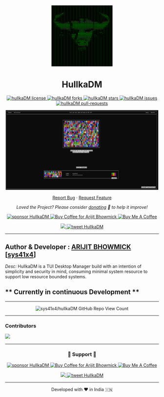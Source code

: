<p align="center">
  <a href="https://github.com/sys41x4/hullkaDM">
    <img alt="HullkaDM" src="/assets/logo.png" width="200" />
  </a>
</p>
<h1 align="center">
  HullkaDM
</h1>

<p align="center">
<a href="https://github.com/sys41x4/hullkaDM/blob/main/LICENSE" target="blank">
<img src="https://img.shields.io/github/license/sys41x4/hullkaDM?style=flat-square" alt="hullkaDM license" />
</a>
<a href="https://github.com/sys41x4/hullkaDM/fork" target="blank">
<img src="https://img.shields.io/github/forks/sys41x4/hullkaDM?style=flat-square" alt="hullkaDM forks"/>
</a>
<a href="https://github.com/sys41x4/hullkaDM/stargazers" target="blank">
<img src="https://img.shields.io/github/stars/sys41x4/hullkaDM?style=flat-square" alt="hullkaDM stars"/>
</a>
<a href="https://github.com/sys41x4/hullkaDM/issues" target="blank">
<img src="https://img.shields.io/github/issues/sys41x4/hullkaDM?style=flat-square" alt="hullkaDM issues"/>
</a>
<a href="https://github.com/sys41x4/hullkaDM/pulls" target="blank">
<img src="https://img.shields.io/github/issues-pr/sys41x4/hullkaDM?style=flat-square" alt="hullkaDM pull-requests"/>
</a>

</a>
</p>


<p align="center"><img src="/assets/cover_image.png" alt="hullkaDM png"  width="500" /></p>


<p align="center">
    <a href="https://github.com/sys41x4/hullkaDM/issues/new/choose">Report Bug</a>
    ·
    <a href="https://github.com/sys41x4/hullkaDM/issues/new/choose">Request Feature</a>
</p>

<p align="center">
<i>Loved the Project? Please consider <a href="https://paypal.me/sys41x4/10">donating</a>  💸 to help it improve!</i>
</p>

<p align="center">
<a href="https://www.paypal.me/sys41x4"><img src="https://img.shields.io/badge/support-PayPal-blue?logo=PayPal&style=flat-square&label=Donate" alt="sponsor HullkaDM"/>
</a>
<a href='https://ko-fi.com/sys41x4' target='_blank'><img height='23' width="100" src='https://cdn.ko-fi.com/cdn/kofi3.png?v=2' alt='Buy Coffee for Arijit Bhowmick' />
</a>
<a href="https://www.buymeacoffee.com/sys41x4" target="_blank"><img src="https://cdn.buymeacoffee.com/buttons/default-orange.png" alt="Buy Me A Coffee" height="23" width="100" style="border-radius:1px" />
</p>

<p align="center">
<a href="https://sys41x4.github.io" target="blank">
<img src="https://img.shields.io/website?url=https%3A%2F%2Fsys41x4.github.io&logo=github&style=flat-square" />
</a>
<a href="https://twitter.com/intent/tweet?text=Wow:&url=https://github.com/sys41x4/hullkaDM">
<img src="https://img.shields.io/twitter/url?style=social&url=https://github.com/sys41x4/hullkaDM" alt="tweet HullkaDM"/>
</a>
</p>

---
**Author & Developer :** <a href="https://github.com/Arijit-Bhowmick">ARIJIT BHOWMICK</a> [<a href="https://github.com/sys41x4">sys41x4</a>]
---
*Desc:* HullkaDM is a TUI Desktop Manager build with an intention of simplicity and security in mind, consuming minimal system resource to support low resource bounded systems.

** Currently in continuous Development **
---



---

<p align="center">
    <img src="https://kounter.tk/badge/sys41x4.github_hullkaDM?label=&color=23262a&style=for-the-badge&cntSuffix= HullkaDM Repository Views" alt="sys41x4/hullkaDM GitHub Repo View Count" vertical-align="middle"/>
</p>
  
---
### Contributors

<a href="https://github.com/sys41x4/hullkaDM/graphs/contributors">
  <img src="https://contrib.rocks/image?repo=sys41x4/hullkaDM" />
</a>

---
<h3 align="center">
  🙏 Support 🙏
</h3>

<p align="center">
<a href="https://www.paypal.me/sys41x4"><img src="https://img.shields.io/badge/support-PayPal-blue?logo=PayPal&style=flat-square&label=Donate" alt="sponsor HullkaDM"/>
</a>
<a href='https://ko-fi.com/sys41x4' target='_blank'><img height='23' width="100" src='https://cdn.ko-fi.com/cdn/kofi3.png?v=2' alt='Buy Coffee for Arijit Bhowmick' />
</a>
<a href="https://www.buymeacoffee.com/sys41x4" target="_blank"><img src="https://cdn.buymeacoffee.com/buttons/default-orange.png" alt="Buy Me A Coffee" height="23" width="100" style="border-radius:1px" />
</p>

<p align="center">
<a href="https://sys41x4.github.io" target="blank">
<img src="https://img.shields.io/website?url=https%3A%2F%2Fsys41x4.github.io&logo=github&style=flat-square" />
</a>
<a href="https://twitter.com/intent/tweet?text=Wow:&url=https://github.com/sys41x4/hullkaDM">
<img src="https://img.shields.io/twitter/url?style=social&url=https://github.com/sys41x4/hullkaDM" alt="tweet HullkaDM"/>
</a>
</p>

<hr>
<p align="center">
Developed with ❤️ in India 🇮🇳 
</p>
